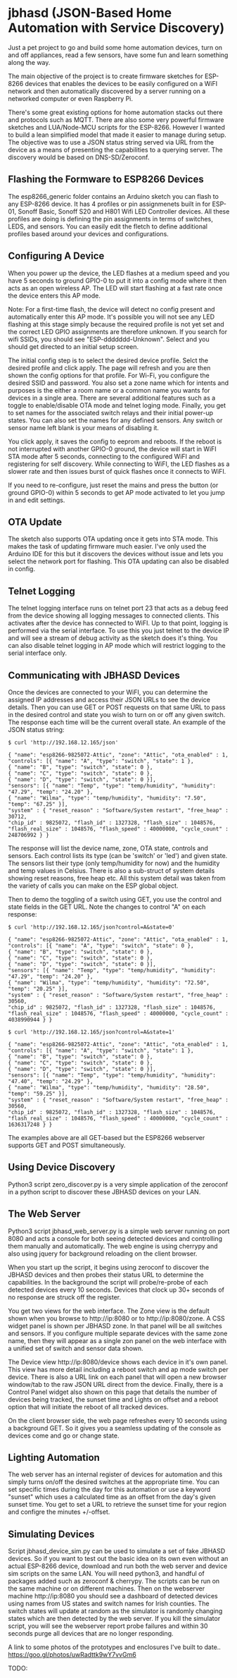 # jbhasd (JSON-Based Home Automation with Service Discovery)

Just a pet project to go and build some home automation devices, turn on and off appliances, read a few sensors, have some fun and learn something along the way. 

The main objective of the project is to create firmware sketches for ESP-8266 devices that enables the devices to be easily configured on a WiFI network and then automatically discovered by a server running on a networked computer or even Raspberry Pi.

There's some great existing options for home automation stacks out there and protocols such as MQTT. There are also some very powerful firmware sketches and LUA/Node-MCU scripts for the ESP-8266. However I wanted to build a lean simplified model that made it easier to manage during setup. The objective was to use a JSON status string served via URL from the device as a means of presenting the  capabilities to a querying server. The discovery would be based on DNS-SD/Zeroconf. 

## Flashing the Formware to ESP8266 Devices
The esp8266_generic folder contains an Arduino sketch you can flash to any ESP-8266 device. It has 4 profiles or pin assignmenets built in for ESP-01, Sonoff Basic, Sonoff S20 and H801 Wifi LED Controller devices. All these profiles are doing is defining the pin assignments in terms of switches, LEDS, and sensors. You can easily edit the fletch to define additional profiles based around your devices and configurations.

## Configuring A Device
When you power up the device, the LED flashes at a medium speed and you have 5 seconds to ground GPIO-0 to put it into a config mode where it then acts as an open wireless AP. The LED will start flashing at a fast rate once the device enters this AP mode.

Note: For a first-time flash, the device will detect no config present and automatically enter this AP mode. It's possible you will not see any LED flashing at this stage simply because the required profile is not yet set and the correct LED GPIO assignments are therefore unknown. If you search for wifi SSIDs, you should see "ESP-ddddddd-Unknown". Select and you should get directed to an initial setup screen.

The initial config step is to select the desired device profile. Selct the desired profile and click apply. The page will refresh and you are then shown the config options for that profile. For Wi-Fi, you configure the desired SSID and password. You also set a zone name which for intents and purposes is the either a room name or a common name you wants for devices in a single area. There are several additional features such as a toggle to enable/disable OTA mode and telnet loging mode. Finally, you get to set names for the associated switch relays and their initial power-up states. You can also set the names for any defined sensors. Any switch or sensor name left blank is your means of disabling it.

You click apply, it saves the config to eeprom and reboots. If the reboot is not interrupted with another GPIO-0 ground, the device will start in WiFI STA mode after 5 seconds, connecting to the configured WiFI and registering for self discovery. While connecting to WiFI, the LED flashes as a slower rate and then issues burst of quick flashes once it connects to WiFI. 

If you need to re-configure, just reset the mains and press the button (or ground GPIO-0) within 5 seconds to get AP mode activated to let you jump in and edit settings. 

## OTA Update
The sketch also supports OTA updating once it gets into STA mode. This makes the task of updating firmware much easier. I've only used the Arduino IDE for this but it discovers the devices without issue and lets you select the network port for flashing. This OTA updating can also be disabled in config.

## Telnet Logging
The telnet logging interface runs on telnet port 23 that acts as a debug feed from the device showing all logging messages to connected clients. This activates after the device has connected to WiFI. Up to that point, logging is performed via the serial interface. To use this you just telnet to the device IP and will see a stream of debug activity as the sketch does it's thing. You can also disable telnet logging in AP mode which will restrict logging to the serial interface only. 

## Communicating with JBHASD Devices
Once the devices are connected to your WiFI, you can determine the assigned IP addresses and access their JSON URLs to see the device details. Then you can use GET or POST requests on that same URL to pass in the desired control and state you wish to turn on or off any given switch. The response each time will be the current overall state. An example of the JSON status string:

```
$ curl 'http://192.168.12.165/json'

{ "name": "esp8266-9825072-Attic", "zone": "Attic", "ota_enabled" : 1, 
"controls": [{ "name": "A", "type": "switch", "state": 1 }, 
{ "name": "B", "type": "switch", "state": 0 }, 
{ "name": "C", "type": "switch", "state": 0 }, 
{ "name": "D", "type": "switch", "state": 0 }], 
"sensors": [{ "name": "Temp", "type": "temp/humidity", "humidity": "47.29", "temp": "24.20" }, 
{ "name": "Wilma", "type": "temp/humidity", "humidity": "7.50", "temp": "67.25" }], 
"system" : { "reset_reason" : "Software/System restart", "free_heap" : 30712, 
"chip_id" : 9825072, "flash_id" : 1327328, "flash_size" : 1048576, 
"flash_real_size" : 1048576, "flash_speed" : 40000000, "cycle_count" : 248706992 } }
```
The response will list the device name, zone, OTA state, controls and sensors. Each control lists its type (can be 'switch' or 'led') and given state. The sensors list their type (only temp/humidity for now) and the humidity and temp values in Celsius. There is also a sub-struct of system details showing reset reasons, free heap etc. All this system detail was taken from the variety of calls you can make on the ESP global object. 

Then to demo the toggling of a switch using GET, you use the control and state fields in the GET URL. Note the changes to control "A" on each response:
```
$ curl 'http://192.168.12.165/json?control=A&state=0'

{ "name": "esp8266-9825072-Attic", "zone": "Attic", "ota_enabled" : 1, 
"controls": [{ "name": "A", "type": "switch", "state": 0 }, 
{ "name": "B", "type": "switch", "state": 0 }, 
{ "name": "C", "type": "switch", "state": 0 }, 
{ "name": "D", "type": "switch", "state": 0 }], 
"sensors": [{ "name": "Temp", "type": "temp/humidity", "humidity": "47.29", "temp": "24.20" }, 
{ "name": "Wilma", "type": "temp/humidity", "humidity": "72.50", "temp": "20.25" }], 
"system" : { "reset_reason" : "Software/System restart", "free_heap" : 30560, 
"chip_id" : 9825072, "flash_id" : 1327328, "flash_size" : 1048576, 
"flash_real_size" : 1048576, "flash_speed" : 40000000, "cycle_count" : 4038990944 } }

$ curl 'http://192.168.12.165/json?control=A&state=1'

{ "name": "esp8266-9825072-Attic", "zone": "Attic", "ota_enabled" : 1, 
"controls": [{ "name": "A", "type": "switch", "state": 1 }, 
{ "name": "B", "type": "switch", "state": 0 }, 
{ "name": "C", "type": "switch", "state": 0 }, 
{ "name": "D", "type": "switch", "state": 0 }], 
"sensors": [{ "name": "Temp", "type": "temp/humidity", "humidity": "47.40", "temp": "24.29" }, 
{ "name": "Wilma", "type": "temp/humidity", "humidity": "28.50", "temp": "59.25" }], 
"system" : { "reset_reason" : "Software/System restart", "free_heap" : 30560, 
"chip_id" : 9825072, "flash_id" : 1327328, "flash_size" : 1048576, 
"flash_real_size" : 1048576, "flash_speed" : 40000000, "cycle_count" : 1636317248 } }
```
The examples above are all GET-based but the ESP8266 webserver supports GET and POST simultaneously.

## Using Device Discovery
Python3 script zero_discover.py is a very simple application of the zeroconf in a python script to discover these JBHASD devices on your LAN. 

## The Web Server
Python3 script jbhasd_web_server.py is a simple web server running on port 8080 and acts a console for both seeing detected devices and  controlling them manually and automatically. The web engine is using cherrypy and also using jquery for background reloading on the client browser.

When you start up the script, it begins using zeroconf to discover the JBHASD devices and then probes their status URL to determine the capabilities. In the background the script will probe/re-probe of each detected devices every 10 seconds. Devices that clock up 30+ seconds of no response are struck off the register.

You get two views for the web interface. The Zone view is the default shown when you browse to http://ip:8080 or to http://ip:8080/zone. A CSS widget panel is shown per JBHASD zone. In that panel will be all switches and sensors. If you configure multiple separate devices with the same zone name, then they will appear as a single zon panel on the web interface with a unified set of switch and sensor data shown. 

The Device view http://ip:8080/device shows each device in it's own panel. This view has more detail including a reboot switch and ap mode switch per device. There is also a URL link on each panel that will open a new browser window/tab to the raw JSON URL direct from the device. Finally, there is a Control Panel widget also shown on this page that details the number of devices being tracked, the sunset time and Lights on offset and a reboot option that will initiate the reboot of all tracked devices.

On the client browser side, the web page refreshes every 10 seconds using a background GET. So it gives you a seamless updating of the console as devices come and go or change state. 

## Lighting Automation 
The web server has an internal register of devices for automation and this simply turns on/off the desired switches at the appropriate time. You can set specific times during the day for this automation or use a keyword "sunset" which uses a calculated time as an offset from the day's given sunset time. You get to set a URL to retrieve the sunset time for your region and configre the minutes +/-offset.

## Simulating Devices
Script jbhasd_device_sim.py can be used to simulate a set of fake JBHASD devices. So if you want to test out the basic idea on its own even without an actual ESP-8266 device, download and run both the web server and device sim scripts on the same LAN. You will need python3, and handful of packages added such as zeroconf & cherrypy. The scripts can be run on the same machine or on different machines. Then on the webserver machine http://ip:8080 you should see a dashboard of detected devices using names from US states and switch names for Irish counties. The switch states will update at random as the simulator is randomly changing states which are then detected by the web server. If you kill the simulator script, you will see the webserver report probe failures and within 30 seconds purge all devices that are no longer responding. 

A link to some photos of the prototypes and enclosures I've built to date..
https://goo.gl/photos/uwRadttk9wY7vvGm6

TODO:


